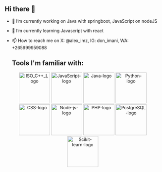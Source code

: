 ## Hi there 👋
- 🔭 I’m currently working on Java with springboot, JavaScript on nodeJS
- 🌱 I’m currently learning Javascript with react
- 📫 How to reach me on X: @alex_imz, IG: don_imani, WA: +265999959088

  ## Tools I'm familiar with:
<p align="center">
  <img src="https://github.com/alexdev2001/alexdev2001/assets/146278746/1e4c601b-1d9a-4e86-b23c-55aec3dd4cab" alt="ISO_C++_Logo" width="100" height="100">
  <img src="https://github.com/alexdev2001/alexdev2001/assets/146278746/89f9d6ec-f445-42a4-b647-2dffd400801b" alt="JavaScript-logo" width="100" height="100">
  <img src="https://github.com/alexdev2001/alexdev2001/assets/146278746/1a45a7aa-66b2-4f62-b84f-a729d97d8088" alt="Java-logo" width="100" height="100">
  <img src="https://github.com/alexdev2001/alexdev2001/assets/146278746/322dffdd-8989-4ca4-95b5-adaaa4086b74" alt="Python-logo" width="100" height="100">
  <img src="https://github.com/alexdev2001/alexdev2001/assets/146278746/3e60d1e1-1597-441d-a855-af11ee3fbcbb" alt="CSS-logo" width="100" height="100">
  <img src="https://github.com/alexdev2001/alexdev2001/assets/146278746/dfc6e032-0321-448e-9fe3-71f28d45b1a7" alt="Node-js-logo" width="100" height="100">
  <img src="https://github.com/alexdev2001/alexdev2001/assets/146278746/226dc94e-f108-40b5-b805-080980ca5765" alt="PHP-logo" width="100" height="100">
  <img src="https://github.com/alexdev2001/alexdev2001/assets/146278746/d416809a-d7bb-4ba4-9208-a4266a8f0c97" alt="PostgreSQL-logo" width="100" height="100">
  <img src="https://github.com/alexdev2001/alexdev2001/assets/146278746/5f208759-42f1-4faa-bf7f-46402f0f4b2a" alt="Scikit-learn-logo" width="100" height="100">
</p>


<!--
**alexdev2001/alexdev2001** is a ✨ _special_ ✨ repository because its `README.md` (this file) appears on your GitHub profile.

Here are some ideas to get you started:

- 🔭 I’m currently working on ...
- 🌱 I’m currently learning ...
- 👯 I’m looking to collaborate on ...
- 🤔 I’m looking for help with ...
- 💬 Ask me about ...
- 📫 How to reach me: ...
- 😄 Pronouns: ...
- ⚡ Fun fact: ...
-->
